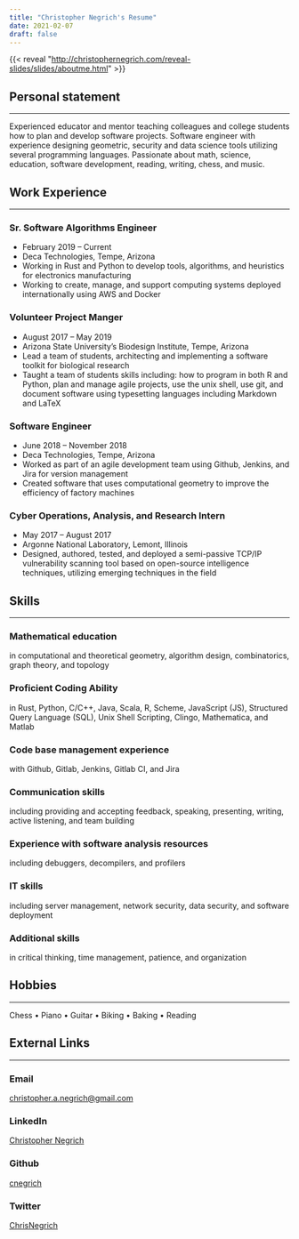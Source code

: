 ```yaml
---
title: "Christopher Negrich's Resume"
date: 2021-02-07
draft: false
---
```


{{< reveal "http://christophernegrich.com/reveal-slides/slides/aboutme.html" >}}

## Personal statement 
---
Experienced educator and mentor teaching colleagues and college students how to plan and develop software projects. Software engineer with experience designing geometric, security and data science tools utilizing several programming languages. Passionate about math, science, education, software development, reading, writing, chess, and music. <!-- .element: class="fragment" data-fragment-index="1" -->

## Work Experience

---

### Sr. Software Algorithms Engineer
- February 2019 – Current
- Deca Technologies, Tempe, Arizona
- Working in Rust and Python to develop tools, algorithms, and heuristics for electronics manufacturing
- Working to create, manage, and support computing systems deployed internationally using AWS and Docker

### Volunteer Project Manger

- August 2017 – May 2019
- Arizona State University’s Biodesign Institute, Tempe, Arizona
- Lead a team of students, architecting and implementing a software toolkit for biological research
- Taught a team of students skills including: how to program in both R and Python, plan and manage agile projects, use the unix shell, use git, and document software using typesetting languages including Markdown and LaTeX

### Software Engineer

- June 2018 – November 2018
- Deca Technologies, Tempe, Arizona
- Worked as part of an agile development team using Github, Jenkins, and Jira for version management
- Created software that uses computational geometry to improve the efficiency of factory machines

### Cyber Operations, Analysis, and Research Intern

- May 2017 – August 2017
- Argonne National Laboratory, Lemont, Illinois
- Designed, authored, tested, and deployed a semi-passive TCP/IP vulnerability scanning tool based on open-source intelligence techniques, utilizing emerging techniques in the field

## Skills

---

### Mathematical education 

in computational and theoretical geometry, algorithm design, combinatorics, graph theory, and topology

### Proficient Coding Ability 

in Rust, Python, C/C++, Java, Scala, R, Scheme, JavaScript (JS), Structured Query Language (SQL), Unix Shell Scripting, Clingo, Mathematica, and Matlab

### Code base management experience 

with Github, Gitlab, Jenkins, Gitlab CI, and Jira

### Communication skills 

including providing and accepting feedback, speaking, presenting, writing, active listening, and team building

### Experience with software analysis resources 

including debuggers, decompilers, and profilers

### IT skills 

including server management, network security, data security, and software deployment

### Additional skills 

in critical thinking, time management, patience, and organization

## Hobbies
---
Chess  • Piano • Guitar • Biking • Baking • Reading

## External Links

---

### Email

[christopher.a.negrich@gmail.com](mailto:christopher.a.negrich@gmail.com)

### LinkedIn

[Christopher Negrich](https://www.linkedin.com/in/christopher-negrich)

### Github

[cnegrich](https://github.com/cnegrich)


### Twitter

[ChrisNegrich](https://twitter.com/ChrisNegrich)